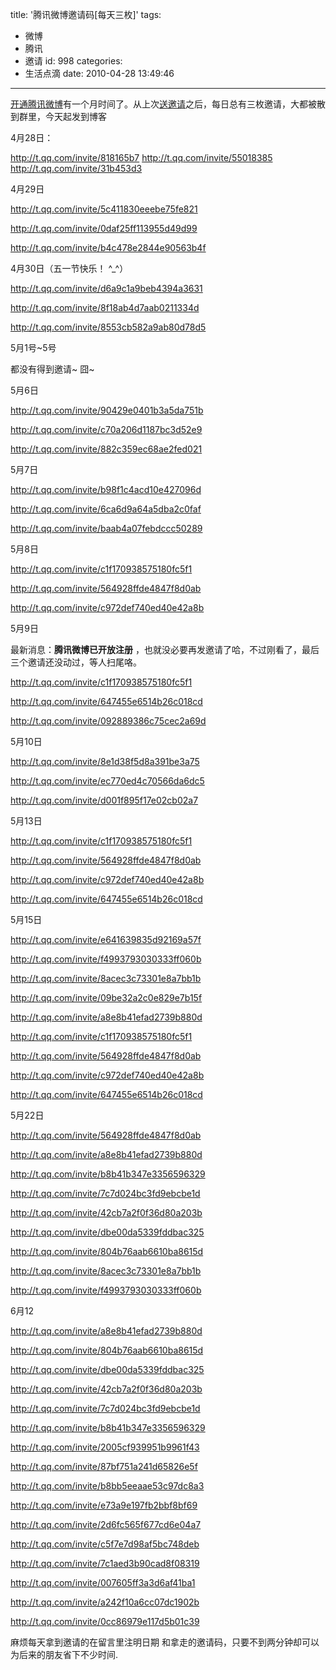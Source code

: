 title: '腾讯微博邀请码[每天三枚]'
tags:
  - 微博
  - 腾讯
  - 邀请
id: 998
categories:
  - 生活点滴
date: 2010-04-28 13:49:46
---

[开通腾讯微博](http://www.kainy.cn/2010/04/kainycn%e7%9a%84%e8%85%be%e8%ae%af%e5%be%ae%e5%8d%9a%e4%b8%8a%e7%ba%bf%e5%95%a6%ef%bc%8c%e5%bf%ab%e6%9d%a5%e5%9b%b4%e8%a7%82%e5%90%a7%e3%80%82%e3%80%82%e3%80%82/)有一个月时间了。从上次[送邀请](http://www.kainy.cn/2010/04/%e5%a5%bd%e4%ba%ba%e9%9a%be%e5%81%9a-%e5%8f%91%e8%85%be%e8%ae%af%e5%be%ae%e5%8d%9a%e9%82%80%e8%af%b7%e6%9c%89%e6%84%9f/ "好人难做–发腾讯微博邀请有感")之后，每日总有三枚邀请，大都被散到群里，今天起发到博客

4月28日：

http://t.qq.com/invite/818165b7
http://t.qq.com/invite/55018385
http://t.qq.com/invite/31b453d3

4月29日

http://t.qq.com/invite/5c411830eeebe75fe821

http://t.qq.com/invite/0daf25ff113955d49d99

http://t.qq.com/invite/b4c478e2844e90563b4f

4月30日（五一节快乐！ ^_^）

http://t.qq.com/invite/d6a9c1a9beb4394a3631

http://t.qq.com/invite/8f18ab4d7aab0211334d

http://t.qq.com/invite/8553cb582a9ab80d78d5

5月1号~5号

都没有得到邀请~ 囧~

5月6日

http://t.qq.com/invite/90429e0401b3a5da751b

http://t.qq.com/invite/c70a206d1187bc3d52e9

http://t.qq.com/invite/882c359ec68ae2fed021

5月7日

http://t.qq.com/invite/b98f1c4acd10e427096d

http://t.qq.com/invite/6ca6d9a64a5dba2c0faf

http://t.qq.com/invite/baab4a07febdccc50289

5月8日

http://t.qq.com/invite/c1f170938575180fc5f1

http://t.qq.com/invite/564928ffde4847f8d0ab

http://t.qq.com/invite/c972def740ed40e42a8b

5月9日

最新消息：**腾讯微博已开放注册** ，也就没必要再发邀请了哈，不过刚看了，最后三个邀请还没动过，等人扫尾咯。

http://t.qq.com/invite/c1f170938575180fc5f1

http://t.qq.com/invite/647455e6514b26c018cd

http://t.qq.com/invite/092889386c75cec2a69d

5月10日

http://t.qq.com/invite/8e1d38f5d8a391be3a75

http://t.qq.com/invite/ec770ed4c70566da6dc5

http://t.qq.com/invite/d001f895f17e02cb02a7

5月13日

http://t.qq.com/invite/c1f170938575180fc5f1

http://t.qq.com/invite/564928ffde4847f8d0ab

http://t.qq.com/invite/c972def740ed40e42a8b

http://t.qq.com/invite/647455e6514b26c018cd

5月15日

http://t.qq.com/invite/e641639835d92169a57f

http://t.qq.com/invite/f4993793030333ff060b

http://t.qq.com/invite/8acec3c73301e8a7bb1b

http://t.qq.com/invite/09be32a2c0e829e7b15f

http://t.qq.com/invite/a8e8b41efad2739b880d

http://t.qq.com/invite/c1f170938575180fc5f1

http://t.qq.com/invite/564928ffde4847f8d0ab

http://t.qq.com/invite/c972def740ed40e42a8b

http://t.qq.com/invite/647455e6514b26c018cd

5月22日

http://t.qq.com/invite/564928ffde4847f8d0ab

http://t.qq.com/invite/a8e8b41efad2739b880d

http://t.qq.com/invite/b8b41b347e3356596329

http://t.qq.com/invite/7c7d024bc3fd9ebcbe1d

http://t.qq.com/invite/42cb7a2f0f36d80a203b

http://t.qq.com/invite/dbe00da5339fddbac325

http://t.qq.com/invite/804b76aab6610ba8615d

http://t.qq.com/invite/8acec3c73301e8a7bb1b

http://t.qq.com/invite/f4993793030333ff060b

6月12

http://t.qq.com/invite/a8e8b41efad2739b880d

http://t.qq.com/invite/804b76aab6610ba8615d

http://t.qq.com/invite/dbe00da5339fddbac325

http://t.qq.com/invite/42cb7a2f0f36d80a203b

http://t.qq.com/invite/7c7d024bc3fd9ebcbe1d

http://t.qq.com/invite/b8b41b347e3356596329

http://t.qq.com/invite/2005cf939951b9961f43

http://t.qq.com/invite/87bf751a241d65826e5f

http://t.qq.com/invite/b8bb5eeaae53c97dc8a3

http://t.qq.com/invite/e73a9e197fb2bbf8bf69

http://t.qq.com/invite/2d6fc565f677cd6e04a7

http://t.qq.com/invite/c5f7e7d98af5bc748deb

http://t.qq.com/invite/7c1aed3b90cad8f08319

http://t.qq.com/invite/007605ff3a3d6af41ba1

http://t.qq.com/invite/a242f10a6cc07dc1902b

http://t.qq.com/invite/0cc86979e117d5b01c39

麻烦每天拿到邀请的在留言里注明日期 和拿走的邀请码，只要不到两分钟却可以为后来的朋友省下不少时间.